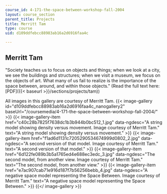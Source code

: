 ```yaml
---
course_id: 4-171-the-space-between-workshop-fall-2004
layout: course_section
parent_title: Projects
title: Merritt Tam
type: course
uid: d109ddfebcc88983ab16a2d6916faa4c

---
```


Merritt Tam
-----------

"Society teaches us to focus on objects and things; when we look at a city, we see the buildings and structures; when we visit a museum, we focus on the objects of art. What many of us fail to realize is the importance of the space between, around, and within those objects." (Read the full text here: [PDF]({{< baseurl >}}/sections/projects/tam))

All images in this gallery are courtesy of Merritt Tam.
{{< image-gallery id="d109ddfebcc88983ab16a2d6916faa4c_nanogallery2" baseUrl="/coursemedia/4-171-the-space-between-workshop-fall-2004/" >}}
{{< image-gallery-item href="c40c28b7825f7638dc1b3b944b0bc512_1.jpg" data-ngdesc="A string model showing density versus movement. Image courtesy of Merritt Tam." text="A string model showing density versus movement." >}}
{{< image-gallery-item href="f1ad6d1131c7205290534674999d0802_2.jpg" data-ngdesc="A second version of that model. Image courtesy of Merritt Tam." text="A second version of that model." >}}
{{< image-gallery-item href="6d122fe089b3b5a1765ed4e688ec3edc_3.jpg" data-ngdesc="The second model, from another view. Image courtesy of Merritt Tam." text="The second model, from another view." >}}
{{< image-gallery-item href="e7ac907cab71e916d187f7b56256bebb_4.jpg" data-ngdesc="A negative space model representing the Space Between. Image courtesy of Merritt Tam." text="A negative space model representing the Space Between." >}}
{{</ image-gallery >}}